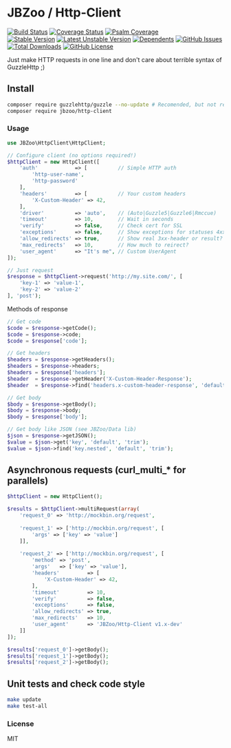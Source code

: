 # JBZoo / Http-Client

[![Build Status](https://travis-ci.org/JBZoo/Http-Client.svg?branch=master)](https://travis-ci.org/JBZoo/Http-Client)    [![Coverage Status](https://coveralls.io/repos/JBZoo/Http-Client/badge.svg)](https://coveralls.io/github/JBZoo/Http-Client?branch=master)    [![Psalm Coverage](https://shepherd.dev/github/JBZoo/Http-Client/coverage.svg)](https://shepherd.dev/github/JBZoo/Http-Client)    
[![Stable Version](https://poser.pugx.org/jbzoo/http-client/version)](https://packagist.org/packages/jbzoo/http-client)    [![Latest Unstable Version](https://poser.pugx.org/jbzoo/http-client/v/unstable)](https://packagist.org/packages/jbzoo/http-client)    [![Dependents](https://poser.pugx.org/jbzoo/http-client/dependents)](https://packagist.org/packages/jbzoo/http-client/dependents?order_by=downloads)    [![GitHub Issues](https://img.shields.io/github/issues/jbzoo/http-client)](https://github.com/JBZoo/Http-Client/issues)    [![Total Downloads](https://poser.pugx.org/jbzoo/http-client/downloads)](https://packagist.org/packages/jbzoo/http-client/stats)    [![GitHub License](https://img.shields.io/github/license/jbzoo/http-client)](https://github.com/JBZoo/Http-Client/blob/master/LICENSE)



Just make HTTP requests in one line and don't care about terrible syntax of GuzzleHttp ;)


## Install
```sh
composer require guzzlehttp/guzzle --no-update # Recomended, but not required
composer require jbzoo/http-client
```

### Usage
```php
use JBZoo\HttpClient\HttpClient;

// Configure client (no options required!)
$httpClient = new HttpClient([
    'auth'            => [          // Simple HTTP auth
        'http-user-name',
        'http-password'
    ],
    'headers'         => [          // Your custom headers
        'X-Custom-Header' => 42,
    ],
    'driver'          => 'auto',    // (Auto|Guzzle5|Guzzle6|Rmccue)
    'timeout'         => 10,        // Wait in seconds
    'verify'          => false,     // Check cert for SSL
    'exceptions'      => false,     // Show exceptions for statuses 4xx and 5xx
    'allow_redirects' => true,      // Show real 3xx-header or result?
    'max_redirects'   => 10,        // How much to reirect?
    'user_agent'      => "It's me", // Custom UserAgent
]);

// Just request
$response = $httpClient->request('http://my.site.com/', [
    'key-1' => 'value-1',
    'key-2' => 'value-2'
], 'post');
```

Methods of response
```php
// Get code
$code = $response->getCode();
$code = $response->code;
$code = $response['code'];

// Get headers
$headers = $response->getHeaders();
$headers = $response->headers;
$headers = $response['headers'];
$header  = $response->getHeader('X-Custom-Header-Response');
$header  = $response->find('headers.x-custom-header-response', 'default-value', 'trim');

// Get body
$body = $response->getBody();
$body = $response->body;
$body = $response['body'];

// Get body like JSON (see JBZoo/Data lib)
$json = $response->getJSON();
$value = $json->get('key', 'default', 'trim');
$value = $json->find('key.nested', 'default', 'trim');
```


## Asynchronous requests (curl_multi_* for parallels)
```php
$httpClient = new HttpClient();

$results = $httpClient->multiRequest(array(
    'request_0' => 'http://mockbin.org/request',
    
    'request_1' => ['http://mockbin.org/request', [
        'args' => ['key' => 'value']
    ]],
    
    'request_2' => ['http://mockbin.org/request', [
        'method' => 'post',
        'args'   => ['key' => 'value'],
        'headers'         => [
            'X-Custom-Header' => 42,
        ],
        'timeout'         => 10,
        'verify'          => false,
        'exceptions'      => false,
        'allow_redirects' => true,
        'max_redirects'   => 10, 
        'user_agent'      => 'JBZoo/Http-Client v1.x-dev'
    ]]
]);

$results['request_0']->getBody(); 
$results['request_1']->getBody(); 
$results['request_2']->getBody();
```

## Unit tests and check code style
```sh
make update
make test-all
```

### License

MIT
